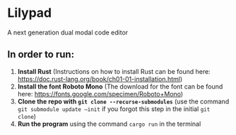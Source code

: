 # Lilypad

A next generation dual modal code editor

## In order to run:
1. **Install Rust** (Instructions on how to install Rust can be found here: https://doc.rust-lang.org/book/ch01-01-installation.html) 
2. **Install the font Roboto Mono** (The download for the font can be found here: https://fonts.google.com/specimen/Roboto+Mono)
3. **Clone the repo with `git clone --recurse-submodules`** (use the command `git submodule update –init` if you forgot this step in the initial `git clone`)
4. **Run the program** using the command `cargo run` in the terminal